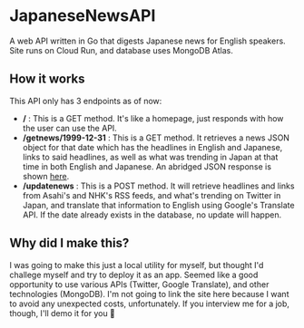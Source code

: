 # JapaneseNewsAPI
A web API written in Go that digests Japanese news for English speakers. Site runs on Cloud Run, and database uses MongoDB Atlas.

## How it works
This API only has 3 endpoints as of now:
* **/** : This is a GET method. It's like a homepage, just responds with how the user can use the API.
* **/getnews/1999-12-31** : This is a GET method. It retrieves a news JSON object for that date which has the headlines in English and Japanese, links to said headlines, as well as what was trending in Japan at that time in both English and Japanese. An abridged JSON response is shown [here](https://github.com/travis-james/JapaneseNewsAPI/blob/main/sample.png).
* **/updatenews** : This is a POST method. It will retrieve headlines and links from Asahi's and NHK's RSS feeds, and what's trending on Twitter in Japan, and translate that information to English using Google's Translate API. If the date already exists in the database, no update will happen.

## Why did I make this?
I was going to make this just a local utility for myself, but thought I'd challege myself and try to deploy it as an app. Seemed like a good opportunity to use various APIs (Twitter, Google Translate), and other technologies (MongoDB). I'm not going to link the site here because I want to avoid any unexpected costs, unfortunately. If you interview me for a job, though, I'll demo it for you 🙂
